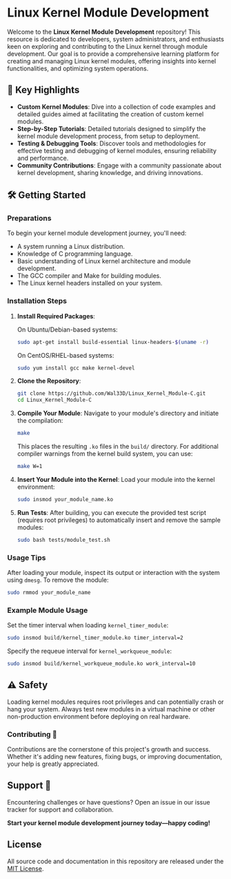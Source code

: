 # Linux Kernel Module Development

Welcome to the **Linux Kernel Module Development** repository! This resource is dedicated to developers, system administrators, and enthusiasts keen on exploring and contributing to the Linux kernel through module development. Our goal is to provide a comprehensive learning platform for creating and managing Linux kernel modules, offering insights into kernel functionalities, and optimizing system operations.

## 🚀 Key Highlights

- **Custom Kernel Modules**: Dive into a collection of code examples and detailed guides aimed at facilitating the creation of custom kernel modules.
- **Step-by-Step Tutorials**: Detailed tutorials designed to simplify the kernel module development process, from setup to deployment.
- **Testing & Debugging Tools**: Discover tools and methodologies for effective testing and debugging of kernel modules, ensuring reliability and performance.
- **Community Contributions**: Engage with a community passionate about kernel development, sharing knowledge, and driving innovations.

## 🛠 Getting Started

### Preparations

To begin your kernel module development journey, you'll need:
- A system running a Linux distribution.
- Knowledge of C programming language.
- Basic understanding of Linux kernel architecture and module development.
- The GCC compiler and Make for building modules.
- The Linux kernel headers installed on your system.

### Installation Steps

1. **Install Required Packages**:

   On Ubuntu/Debian-based systems:
   ```bash
   sudo apt-get install build-essential linux-headers-$(uname -r)
   ```

   On CentOS/RHEL-based systems:
   ```bash
   sudo yum install gcc make kernel-devel
   ```

2. **Clone the Repository**:
   ```bash
   git clone https://github.com/Wal33D/Linux_Kernel_Module-C.git
   cd Linux_Kernel_Module-C
   ```

3. **Compile Your Module**:
   Navigate to your module's directory and initiate the compilation:
   ```bash
   make
   ```
   This places the resulting `.ko` files in the `build/` directory.
   For additional compiler warnings from the kernel build system, you can use:
   ```bash
   make W=1
   ```

4. **Insert Your Module into the Kernel**:
    Load your module into the kernel environment:
    ```bash
    sudo insmod your_module_name.ko
    ```

5. **Run Tests**:
    After building, you can execute the provided test script (requires root privileges) to automatically insert and remove the sample modules:
    ```bash
    sudo bash tests/module_test.sh
    ```

### Usage Tips

After loading your module, inspect its output or interaction with the system using `dmesg`. To remove the module:
```bash
sudo rmmod your_module_name
```

### Example Module Usage

Set the timer interval when loading `kernel_timer_module`:

```bash
sudo insmod build/kernel_timer_module.ko timer_interval=2
```

Specify the requeue interval for `kernel_workqueue_module`:

```bash
sudo insmod build/kernel_workqueue_module.ko work_interval=10
```

## ⚠️ Safety

Loading kernel modules requires root privileges and can potentially crash or hang
your system. Always test new modules in a virtual machine or other
non-production environment before deploying on real hardware.

### Contributing 🤝

Contributions are the cornerstone of this project's growth and success. Whether it's adding new features, fixing bugs, or improving documentation, your help is greatly appreciated.

## Support 🤗

Encountering challenges or have questions? Open an issue in our issue tracker for support and collaboration.

**Start your kernel module development journey today—happy coding!**

## License

All source code and documentation in this repository are released under the [MIT License](LICENSE).

